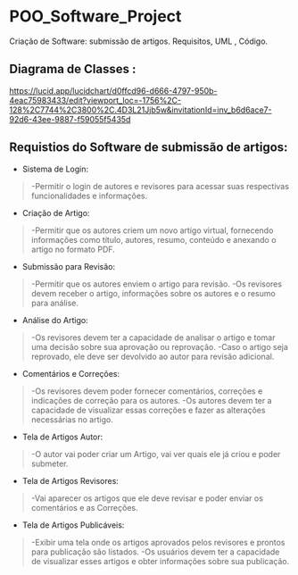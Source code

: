 # POO_Software_Project
Criação de Software: submissão de artigos. Requisitos, UML , Código.
## Diagrama de Classes : 
https://lucid.app/lucidchart/d0ffcd96-d666-4797-950b-4eac75983433/edit?viewport_loc=-1756%2C-128%2C7744%2C3800%2C.4D3L21Jjb5w&invitationId=inv_b6d6ace7-92d6-43ee-9887-f59055f5435d

## Requistios do Software de submissão de artigos:

* Sistema de Login:
>-Permitir o login de autores e revisores para acessar suas respectivas funcionalidades e informações.

* Criação de Artigo:
>-Permitir que os autores criem um novo artigo virtual, fornecendo informações como título, autores, resumo, conteúdo e anexando o artigo no formato PDF.

* Submissão para Revisão:
>-Permitir que os autores enviem o artigo para revisão.
>-Os revisores devem receber o artigo, informações sobre os autores e o resumo para análise.

* Análise do Artigo:
>-Os revisores devem ter a capacidade de analisar o artigo e tomar uma decisão sobre sua aprovação ou reprovação.
>-Caso o artigo seja reprovado, ele deve ser devolvido ao autor para revisão adicional.

* Comentários e Correções:
>-Os revisores devem poder fornecer comentários, correções e indicações de correção para os autores.
>-Os autores devem ter a capacidade de visualizar essas correções e fazer as alterações necessárias no artigo.

* Tela de Artigos Autor:
>-O autor vai poder criar um Artigo, vai ver quais ele já criou e poder submeter.

* Tela de Artigos Revisores:
>-Vai aparecer os artigos que ele deve revisar e poder enviar os comentários e as Correções.

* Tela de Artigos Publicáveis:
>-Exibir uma tela onde os artigos aprovados pelos revisores e prontos para publicação são listados.
>-Os usuários devem ter a capacidade de visualizar esses artigos e obter informações sobre sua publicação.
